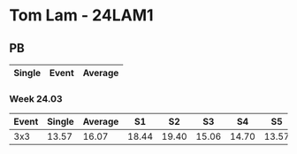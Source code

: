 # Tom Lam - 24LAM1

## PB
|Single|Event|Average|
|----|----|----|
### Week 24.03
|Event|Single|Average|S1|S2|S3|S4|S5|
|-----|-------|------|--|--|--|--|--|
|3x3|13.57|16.07|18.44|19.40|15.06|14.70|13.57|
